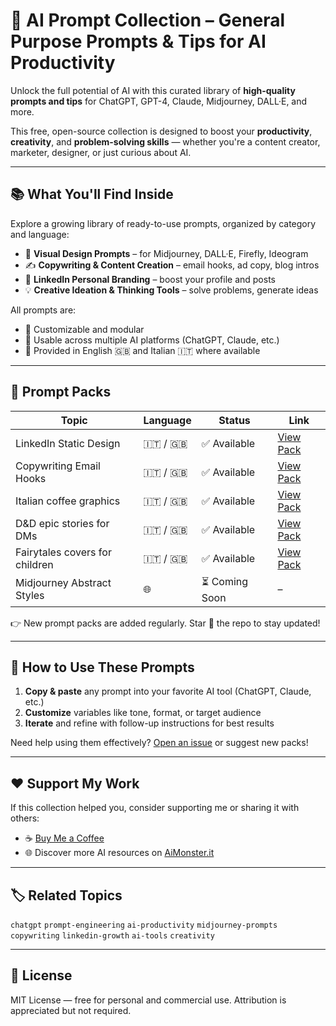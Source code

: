 # 🚀 AI Prompt Collection – General Purpose Prompts & Tips for AI Productivity

Unlock the full potential of AI with this curated library of **high-quality prompts and tips** for ChatGPT, GPT-4, Claude, Midjourney, DALL·E, and more.

This free, open-source collection is designed to boost your **productivity**, **creativity**, and **problem-solving skills** — whether you're a content creator, marketer, designer, or just curious about AI.

---

## 📚 What You'll Find Inside

Explore a growing library of ready-to-use prompts, organized by category and language:

- 🎨 **Visual Design Prompts** – for Midjourney, DALL·E, Firefly, Ideogram
- ✍️ **Copywriting & Content Creation** – email hooks, ad copy, blog intros
- 💼 **LinkedIn Personal Branding** – boost your profile and posts
- 💡 **Creative Ideation & Thinking Tools** – solve problems, generate ideas

All prompts are:
- 🔹 Customizable and modular
- 🔹 Usable across multiple AI platforms (ChatGPT, Claude, etc.)
- 🔹 Provided in English 🇬🇧 and Italian 🇮🇹 where available

---

## 📁 Prompt Packs

| Topic                      | Language     | Status      | Link                        |
|---------------------------|--------------|-------------|-----------------------------|
| LinkedIn Static Design    | 🇮🇹 / 🇬🇧     | ✅ Available | [View Pack](./linkedin-design/) |
| Copywriting Email Hooks   | 🇮🇹 / 🇬🇧     | ✅ Available | [View Pack](./email-copywriting/) |
| Italian coffee graphics   | 🇮🇹 / 🇬🇧     | ✅ Available | [View Pack](./italian-coffee/) |
| D&D epic stories for DMs   | 🇮🇹 / 🇬🇧     | ✅ Available | [View Pack](./dnd-epic-stories/) |
| Fairytales covers for children   | 🇮🇹 / 🇬🇧     | ✅ Available | [View Pack](./fairy-tales-covers/) |
| Midjourney Abstract Styles | 🌐           | ⏳ Coming Soon | – |

👉 New prompt packs are added regularly. Star 🌟 the repo to stay updated!

---

## 💌 How to Use These Prompts

1. **Copy & paste** any prompt into your favorite AI tool (ChatGPT, Claude, etc.)
2. **Customize** variables like tone, format, or target audience
3. **Iterate** and refine with follow-up instructions for best results

Need help using them effectively? [Open an issue](https://github.com/nerve-geass/general-purpose-prompt-and-tips/issues) or suggest new packs!

---

## ❤️ Support My Work

If this collection helped you, consider supporting me or sharing it with others:

- ☕ [Buy Me a Coffee](https://coff.ee/federicogiudici)
- 🌐 Discover more AI resources on [AiMonster.it](https://aimonster.it)

---

## 🏷️ Related Topics

`chatgpt` `prompt-engineering` `ai-productivity` `midjourney-prompts` `copywriting` `linkedin-growth` `ai-tools` `creativity`

---

## 📄 License

MIT License — free for personal and commercial use. Attribution is appreciated but not required.
